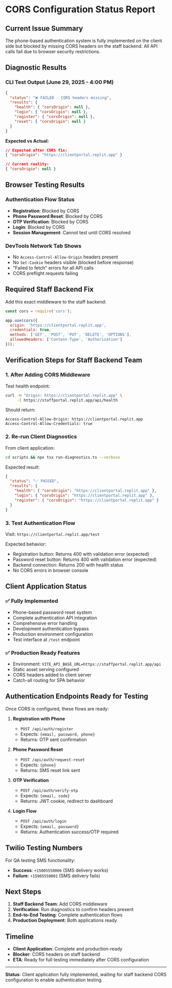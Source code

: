 # CORS Configuration Status Report

## Current Issue Summary

The phone-based authentication system is fully implemented on the client side but blocked by missing CORS headers on the staff backend. All API calls fail due to browser security restrictions.

## Diagnostic Results

### CLI Test Output (June 29, 2025 - 4:00 PM)
```json
{
  "status": "❌ FAILED - CORS headers missing",
  "results": {
    "health": { "corsOrigin": null },
    "login": { "corsOrigin": null },
    "register": { "corsOrigin": null },
    "reset": { "corsOrigin": null }
  }
}
```

**Expected vs Actual:**
```json
// Expected after CORS fix:
{ "corsOrigin": "https://clientportal.replit.app" }

// Current reality:
{ "corsOrigin": null }
```

## Browser Testing Results

### Authentication Flow Status
- **Registration**: Blocked by CORS
- **Phone Password Reset**: Blocked by CORS  
- **OTP Verification**: Blocked by CORS
- **Login**: Blocked by CORS
- **Session Management**: Cannot test until CORS resolved

### DevTools Network Tab Shows
- No `Access-Control-Allow-Origin` headers present
- No `Set-Cookie` headers visible (blocked before response)
- "Failed to fetch" errors for all API calls
- CORS preflight requests failing

## Required Staff Backend Fix

Add this exact middleware to the staff backend:

```javascript
const cors = require('cors');

app.use(cors({
  origin: 'https://clientportal.replit.app',
  credentials: true,
  methods: ['GET', 'POST', 'PUT', 'DELETE', 'OPTIONS'],
  allowedHeaders: ['Content-Type', 'Authorization']
}));
```

## Verification Steps for Staff Backend Team

### 1. After Adding CORS Middleware

Test health endpoint:
```bash
curl -H "Origin: https://clientportal.replit.app" \
     -I https://staffportal.replit.app/api/health
```

Should return:
```
Access-Control-Allow-Origin: https://clientportal.replit.app
Access-Control-Allow-Credentials: true
```

### 2. Re-run Client Diagnostics

From client application:
```bash
cd scripts && npx tsx run-diagnostics.ts --verbose
```

Expected result:
```json
{
  "status": "✅ PASSED",
  "results": {
    "health": { "corsOrigin": "https://clientportal.replit.app" },
    "login": { "corsOrigin": "https://clientportal.replit.app" },
    "register": { "corsOrigin": "https://clientportal.replit.app" }
  }
}
```

### 3. Test Authentication Flow

Visit: `https://clientportal.replit.app/test`

Expected behavior:
- Registration button: Returns 400 with validation error (expected)
- Password reset button: Returns 400 with validation error (expected)
- Backend connection: Returns 200 with health status
- No CORS errors in browser console

## Client Application Status

### ✅ Fully Implemented
- Phone-based password reset system
- Complete authentication API integration
- Comprehensive error handling
- Development authentication bypass
- Production environment configuration
- Test interface at `/test` endpoint

### ✅ Production Ready Features
- Environment: `VITE_API_BASE_URL=https://staffportal.replit.app/api`
- Static asset serving configured
- CORS headers added to client server
- Catch-all routing for SPA behavior

## Authentication Endpoints Ready for Testing

Once CORS is configured, these flows are ready:

1. **Registration with Phone**
   - `POST /api/auth/register`
   - Expects: `{email, password, phone}`
   - Returns: OTP sent confirmation

2. **Phone Password Reset**
   - `POST /api/auth/request-reset`
   - Expects: `{phone}`
   - Returns: SMS reset link sent

3. **OTP Verification**
   - `POST /api/auth/verify-otp`
   - Expects: `{email, code}`
   - Returns: JWT cookie, redirect to dashboard

4. **Login Flow**
   - `POST /api/auth/login`
   - Expects: `{email, password}`
   - Returns: Authentication success/OTP required

## Twilio Testing Numbers

For QA testing SMS functionality:
- **Success**: `+15005550006` (SMS delivery works)
- **Failure**: `+15005550001` (SMS delivery fails)

## Next Steps

1. **Staff Backend Team**: Add CORS middleware
2. **Verification**: Run diagnostics to confirm headers present
3. **End-to-End Testing**: Complete authentication flows
4. **Production Deployment**: Both applications ready

## Timeline

- **Client Application**: Complete and production-ready
- **Blocker**: CORS headers on staff backend
- **ETA**: Ready for full testing immediately after CORS configuration

---

**Status**: Client application fully implemented, waiting for staff backend CORS configuration to enable authentication testing.